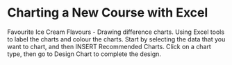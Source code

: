 # Charting a New Course with Excel
Favourite Ice Cream Flavours - Drawing difference charts. Using Excel tools to label the charts and colour the charts. Start by selecting the data that you want to chart, and then INSERT Recommended Charts. Click on a chart type, then go to Design Chart to complete the design.
